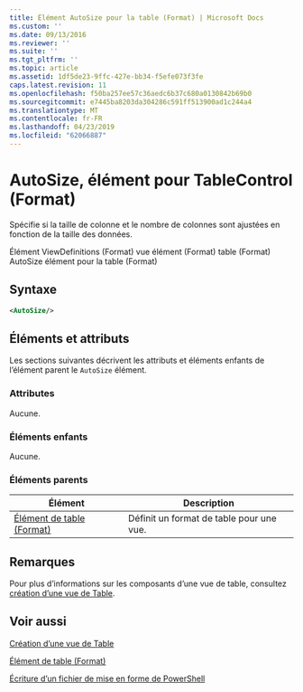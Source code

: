 ```yaml
---
title: Élément AutoSize pour la table (Format) | Microsoft Docs
ms.custom: ''
ms.date: 09/13/2016
ms.reviewer: ''
ms.suite: ''
ms.tgt_pltfrm: ''
ms.topic: article
ms.assetid: 1df5de23-9ffc-427e-bb34-f5efe073f3fe
caps.latest.revision: 11
ms.openlocfilehash: f50ba257ee57c36aedc6b37c680a0130842b69b0
ms.sourcegitcommit: e7445ba8203da304286c591ff513900ad1c244a4
ms.translationtype: MT
ms.contentlocale: fr-FR
ms.lasthandoff: 04/23/2019
ms.locfileid: "62066887"
---
```

# <a name="autosize-element-for-tablecontrol-format"></a>AutoSize, élément pour TableControl (Format)

Spécifie si la taille de colonne et le nombre de colonnes sont ajustées en fonction de la taille des données.

Élément ViewDefinitions (Format) vue élément (Format) table (Format) AutoSize élément pour la table (Format)

## <a name="syntax"></a>Syntaxe

```xml
<AutoSize/>
```

## <a name="attributes-and-elements"></a>Éléments et attributs

Les sections suivantes décrivent les attributs et éléments enfants de l’élément parent le `AutoSize` élément.

### <a name="attributes"></a>Attributes

Aucune.

### <a name="child-elements"></a>Éléments enfants

Aucune.

### <a name="parent-elements"></a>Éléments parents

|Élément|Description|
|-------------|-----------------|
|[Élément de table (Format)](./tablecontrol-element-format.md)|Définit un format de table pour une vue.|

## <a name="remarks"></a>Remarques

Pour plus d’informations sur les composants d’une vue de table, consultez [création d’une vue de Table](./creating-a-table-view.md).

## <a name="see-also"></a>Voir aussi

[Création d’une vue de Table](./creating-a-table-view.md)

[Élément de table (Format)](./tablecontrol-element-format.md)

[Écriture d’un fichier de mise en forme de PowerShell](./writing-a-powershell-formatting-file.md)
